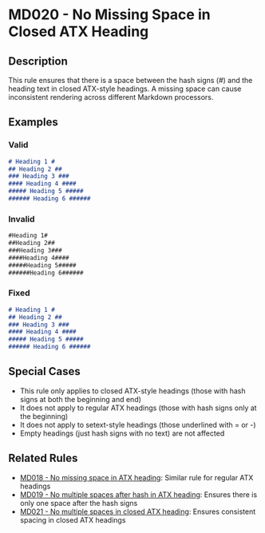 # MD020 - No Missing Space in Closed ATX Heading

## Description

This rule ensures that there is a space between the hash signs (#) and the heading text in closed ATX-style headings.
A missing space can cause inconsistent rendering across different Markdown processors.

<!-- markdownlint-disable -->
## Examples

### Valid

```markdown
# Heading 1 #
## Heading 2 ##
### Heading 3 ###
#### Heading 4 ####
##### Heading 5 #####
###### Heading 6 ######
```

### Invalid

```markdown
#Heading 1#
##Heading 2##
###Heading 3###
####Heading 4####
#####Heading 5#####
######Heading 6######
```

### Fixed

```markdown
# Heading 1 #
## Heading 2 ##
### Heading 3 ###
#### Heading 4 ####
##### Heading 5 #####
###### Heading 6 ######
```
<!-- markdownlint-enable -->

## Special Cases

- This rule only applies to closed ATX-style headings (those with hash signs at both the beginning and end)
- It does not apply to regular ATX headings (those with hash signs only at the beginning)
- It does not apply to setext-style headings (those underlined with = or -)
- Empty headings (just hash signs with no text) are not affected

## Related Rules

- [MD018 - No missing space in ATX heading](md018.md): Similar rule for regular ATX headings
- [MD019 - No multiple spaces after hash in ATX heading](md019.md): Ensures there is only one space after the hash signs
- [MD021 - No multiple spaces in closed ATX heading](md021.md): Ensures consistent spacing in closed ATX headings
